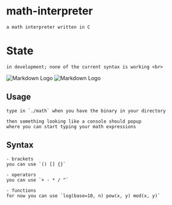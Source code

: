 # math-interpreter
    a math interpreter written in C

# State 
    in development; none of the current syntax is working <br>
   ![Markdown Logo](https://img.shields.io/badge/state-development-red)
   ![Markdown Logo](https://img.shields.io/badge/build-unstable-red)
## Usage
    type in `./math` when you have the binary in your directory

    then something looking like a console should popup
    where you can start typing your math expressions

## Syntax

    - brackets
    you can use `() [] {}`

    - operators
    you can use `+ - * / ^`

    - functions
    for now you can use `log(base=10, n) pow(x, y) mod(x, y)`

